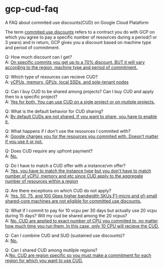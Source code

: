 # gcp-cud-faq
A FAQ about commited use discounts(CUD) on  Google Cloud Plataform 

The term [commited use discounts](https://cloud.google.com/compute/docs/instances/signing-up-committed-use-discounts) refers to a contract you do with GCP on which you agree to pay a specific number of resources during  a period(1 or 3 years) and in return, GCP gives you a discount based on machine type and period of commitment.

Q: How much discount can I get?<br>
A: [On specific commits you get up to a 70% discount. BUT it will vary according to the region, machine type and period of commitment.](https://cloud.google.com/compute/docs/instances/signing-up-committed-use-discounts#:~:text=The%20discount%20is%20up%20to%2057%25%20for%20most%20resources%20like%20machine%20types%20or%20GPUs.%20The%20discount%20is%20up%20to%2070%25%20for%20memory%2Doptimized%20machine%20types.)

Q: Which type of resources can recieve CUD?<br>
A: [vCPUs, memory, GPUs, local SSDs, and sole-tenant nodes](https://cloud.google.com/compute/docs/instances/signing-up-committed-use-discounts#:~:text=vCPUs%2C%20memory%2C%20GPUs%2C%20local%20SSDs%2C%20and%20sole%2Dtenant%20nodes)

Q: Can I buy CUD to be shared among projects? Can I buy CUD and apply then to a specific project?<br>
A: [Yes for both. You can use CUD on a sigle project or on mutiple projects.](https://cloud.google.com/compute/docs/instances/signing-up-committed-use-discounts#:~:text=You%20can%20purchase%20a%20committed%20use%20contract%20for%20a%20single%20project%2C%20or%20purchase%20multiple%20contracts%20which%20you%20can%20share%20across%20many%20projects%20by%20enabling%20shared%20discounts.)

Q: What is the default behavior for CUD sharing?<br>
A: [By default CUDs are not shared. If you want to share, you have to enable it.](https://cloud.google.com/compute/docs/instances/signing-up-committed-use-discounts#:~:text=By%20default%2C%20committed%20use%20discounts%20are%20applied%20to%20the%20project%20where%20you%20purchased%20it.)

Q: What happens if I don't use the resources I commited with?<br>
A: [Google charges you for the resources you commited with. Doesn't matter if you use it or not.](https://cloud.google.com/compute/docs/instances/signing-up-committed-use-discounts#:~:text=After%20purchasing%2C%20you%20are%20billed%20monthly%20for%20the%20resources%20you%20purchased%20for%20the%20duration%20of%20the%20term%20you%20selected%2C%20whether%20or%20not%20you%20use%20the%20services.)

Q: Does CUD require any upfront payment?<br>
A: [No.](https://cloud.google.com/compute/docs/instances/signing-up-committed-use-discounts#:~:text=require%20no%20upfront%20costs)

Q: Do I have to match a CUD offer with a instance/vm offer?<br>
A: [Yes, you have to match the instance type](https://cloud.google.com/compute/docs/instances/signing-up-committed-use-discounts#:~:text=Purchase%20the%20appropriate%20commitment%20type%20for%20the%20machine%20types%20you%20are%20using.) [but you don't have to match number of vCPU, memory and etc since CUD apply to the aggregate number of resources within a region](https://cloud.google.com/compute/docs/instances/signing-up-committed-use-discounts#:~:text=For%20example%2C%20assume%20you%20have%20a%20region%20with%20the%20following%20mix%3A)

Q: Are there exceptions on which CUD do not apply?<br>
A: [Yes. 50, 75, and 100 Gbps higher bandwidth SKUs,F1-micro and g1-small shared-core machines are not eligible for committed use discounts.](https://cloud.google.com/compute/docs/instances/signing-up-committed-use-discounts#:~:text=Although%20N2%20and,committed%20use%20discounts)

Q: What if I commit to pay for 10 vcpu per 30 days but actually use 20 vcpu during 15 days? Will my cud be shared among the 20 vcpus?<br>
A: [No. CUD are applied to exact number of CPU you commited to, no matter how much time you run them. In this case, only 10 CPU will recieve the CUD.](https://cloud.google.com/compute/docs/instances/signing-up-committed-use-discounts#:~:text=Commitments%20can%27t%20be%20stacked%20for%20burst%20scenarios.%20For%20example%2C%20if%20you%20purchased%2010%20cores%20for%20the%20month%20and%20then%20ran%2020%20cores%20for%20half%20the%20month%2C%20commitments%20would%20not%20apply%20for%20the%20full%2020%20cores%20just%20because%20the%20usage%20was%20half%20the%20month.)

Q: Can I combine CUD and SUD (sustained use discounts)?<br>
A: [No.](https://cloud.google.com/compute/docs/instances/signing-up-committed-use-discounts#:~:text=Any%20resources%20that%20do%20not%20qualify%20for%20committed%20use%20discounts%20automatically%20qualify%20for%20sustained%20use%20discounts.%20You%20can%27t%20combine%20committed%20use%20discounts%20and%20sustained%20use%20discounts%20for%20the%20same%20resources.)

Q: Can I shared CUD among mutilple regions?<br>
A:[No. CUD are region specific so you must make a commitment for each region for which you want to use CUD.](https://cloud.google.com/compute/docs/instances/signing-up-committed-use-discounts#:~:text=Commitments%20must%20be%20purchased%20on%20a%20per%2Dregion%20basis.)
